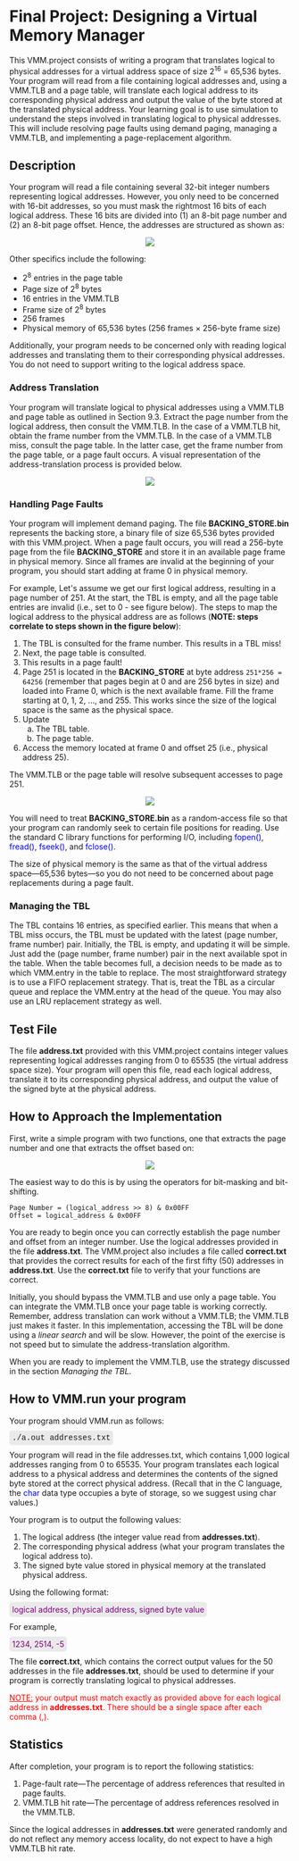 # Final Project: Designing a Virtual Memory Manager

This VMM.project consists of writing a program that translates logical to physical addresses for a virtual address space of size 2<sup>16</sup> 
 = 65,536 bytes. Your program will read from a file containing logical addresses and, using a VMM.TLB and a page table, will translate each logical address to its corresponding physical address and output the value of the byte stored at the translated physical address. Your learning goal is to use simulation to understand the steps involved in translating logical to physical addresses. This will include resolving page faults using demand paging, managing a VMM.TLB, and implementing a page-replacement algorithm.


## Description

Your program will read a file containing several 32-bit integer numbers representing logical addresses. However, you only need to be concerned with 16-bit addresses, so you must mask the rightmost 16 bits of each logical address. These 16 bits are divided into (1) an 8-bit page number and (2) an 8-bit page offset. Hence, the addresses are structured as shown as:

<div style="text-align:center;"><img src="images/address.jpeg"></div>

Other specifics include the following:

* 2<sup>8</sup> entries in the page table
* Page size of 2<sup>8</sup> bytes
* 16 entries in the VMM.TLB
* Frame size of 2<sup>8</sup> bytes
* 256 frames
* Physical memory of 65,536 bytes (256 frames × 256-byte frame size)

Additionally, your program needs to be concerned only with reading logical addresses and translating them to their corresponding physical addresses. You do not need to support writing to the logical address space.

### Address Translation

Your program will translate logical to physical addresses using a VMM.TLB and page table as outlined in Section 9.3. Extract the page number from the logical address, then consult the VMM.TLB. In the case of a VMM.TLB hit, obtain the frame number from the VMM.TLB. In the case of a VMM.TLB miss, consult the page table. In the latter case, get the frame number from the page table, or a page fault occurs. A visual representation of the address-translation process is provided below.

<div style="text-align:center;"><img src="images/address-translation.svg"></div>

### Handling Page Faults

Your program will implement demand paging. The file **BACKING_STORE.bin** represents the backing store, a binary file of size 65,536 bytes provided with this VMM.project. When a page fault occurs, you will read a 256-byte page from the file **BACKING_STORE** and store it in an available page frame in physical memory. Since all frames are invalid at the beginning of your program, you should start adding at frame 0 in physical memory.

For example, Let's assume we get our first logical address, resulting in a page number of 251. At the start, the TBL is empty, and all the page table entries are invalid (i.e., set to 0 - see figure below). The steps to map the logical address to the physical address are as follows (**NOTE: steps correlate to steps shown in the figure below**):

1. The TBL is consulted for the frame number. This results in a TBL miss!
2. Next, the page table is consulted.  
3. This results in a page fault!
4. Page 251 is located in the  **BACKING_STORE** at byte address `251*256 = 64256` (remember that pages begin at 0 and are 256 bytes in size) and loaded into Frame 0, which is the next available frame. Fill the frame starting at 0, 1, 2, ..., and 255. This works since the size of the logical space is the same as the physical space.
5. Update
   <ol type="a"><li>The TBL table.</li><li>The page table.</li></ol>
6. Access the memory located at frame 0 and offset 25 (i.e., physical address 25). 

The VMM.TLB or the page table will resolve subsequent accesses to page 251.

<div style="text-align:center;"><img src="images/example1.svg"></div>

You will need to treat **BACKING_STORE.bin** as a random-access file so that your program can randomly seek to certain file positions for reading. Use the standard C library functions for performing I/O, including <span style="color:blue;">fopen()</span>, <span style="color:blue;">fread()</span>, <span style="color:blue;">fseek()</span>, and <span style="color:blue;">fclose()</span>.

The size of physical memory is the same as that of the virtual address space—65,536 bytes—so you do not need to be concerned about page replacements during a page fault.

### Managing the TBL

The TBL contains 16 entries, as specified earlier.  This means that when a TBL miss occurs, the TBL must be updated with the latest (page number, frame number) pair.  Initially, the TBL is empty, and updating it will be simple.  Just add the (page number, frame number) pair in the next available spot in the table.  When the table becomes full,  a decision needs to be made as to which VMM.entry in the table to replace.  The most straightforward strategy is to use a FIFO replacement strategy.  That is, treat the TBL as a circular queue and replace the VMM.entry at the head of the queue.  You may also use an LRU replacement strategy as well.

## Test File

The file **address.txt** provided with this VMM.project contains integer values representing logical addresses ranging from 0 to 65535 (the virtual address space size). Your program will open this file, read each logical address, translate it to its corresponding physical address, and output the value of the signed byte at the physical address.

## How to Approach the Implementation

First, write a simple program with two functions, one that extracts the page number and one that extracts the offset based on:

<div style="text-align:center;"><img src="images/address.jpeg"></div>

The easiest way to do this is by using the operators for bit-masking and bit-shifting. 

```
Page Number = (logical_address >> 8) & 0x00FF
Offset = logical_address & 0x00FF
```

You are ready to begin once you can correctly establish the page number and offset from an integer number. Use the logical addresses provided in the file **address.txt**. The VMM.project also includes a file called **correct.txt** that provides the correct results for each of the first fifty (50) addresses in **address.txt**. Use the **correct.txt** file to verify that your functions are correct. 

Initially, you should bypass the VMM.TLB and use only a page table. You can integrate the VMM.TLB once your page table is working correctly. Remember, address translation can work without a VMM.TLB; the VMM.TLB just makes it faster. In this implementation, accessing the TBL will be done using a *linear search* and will be slow. However, the point of the exercise is not speed but to simulate the address-translation algorithm.

When you are ready to implement the VMM.TLB, use the strategy discussed in the section *Managing the TBL*.

## How to VMM.run your program

Your program should VMM.run as follows:

<p><span style="background-color:#EAEAEA; font-family:courier,monospace; padding: 5px; border-radius: 5px;">./a.out addresses.txt</span></p>
 

Your program will read in the file addresses.txt, which contains 1,000 logical addresses ranging from 0 to 65535. Your program translates each logical address to a physical address and determines the contents of the signed byte stored at the correct physical address. (Recall that in the C language, the <span style="color: blue;">char</span> data type occupies a byte of storage, so we suggest using char values.)

Your program is to output the following values:

1. The logical address  (the integer value read from **addresses.txt**).
2. The corresponding physical address (what your program translates the logical address to).
3. The signed byte value stored in physical memory at the translated physical address.

Using the following format:

<p> <span style="background-color:#EAEAEA; color:purple; padding: 5px; border-radius: 5px;">logical address, physical address, signed byte value</span></p>

For example, 

<p> <span style="background-color:#EAEAEA; color:purple; padding: 5px; border-radius: 5px;">1234, 2514, -5</span></p>

The file **correct.txt**, which contains the correct output values for the 50 addresses in the file **addresses.txt**, should be used to determine if your program is correctly translating logical to physical addresses.

<p style="color:red;"><u>NOTE:</u> your output must match exactly as provided above for each logical address in <strong>addresses.txt</strong>. There should be a single space after each comma (,).</p>

## Statistics

After completion, your program is to report the following statistics:

1. Page-fault rate—The percentage of address references that resulted in page faults.
2. VMM.TLB hit rate—The percentage of address references resolved in the VMM.TLB.

Since the logical addresses in **addresses.txt** were generated randomly and do not reflect any memory access locality, do not expect to have a high VMM.TLB hit rate.

